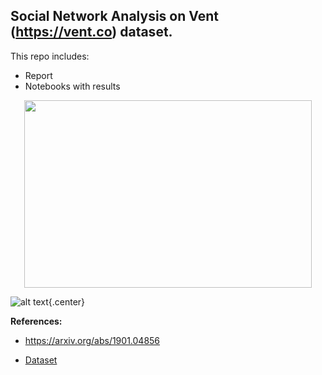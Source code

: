 ## Social Network Analysis on Vent (https://vent.co) dataset.

This repo includes:
- Report
- Notebooks with results

<p align="center">
  <img width="460" height="300" src="https://brandfolder.com/vent/logo/vent-primary-logo.png">
</p>

![alt text](https://brandfolder.com/vent/logo/vent-primary-logo.png){.center}

**References:** 

- https://arxiv.org/abs/1901.04856

- [Dataset](https://www.google.com/search?q=vent+dataset&oq=vent+dataset&aqs=chrome..69i57j0l6j69i61.2534j1j7&sourceid=chrome&ie=UTF-8)
